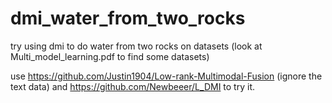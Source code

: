 # dmi_water_from_two_rocks

try using dmi to do water from two rocks on datasets (look at Multi_model_learning.pdf to find some datasets)

use https://github.com/Justin1904/Low-rank-Multimodal-Fusion (ignore the text data) and https://github.com/Newbeeer/L_DMI to try it.
